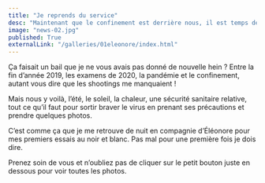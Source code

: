 ```yaml
---
title: "Je reprends du service"
desc: "Maintenant que le confinement est derrière nous, il est temps de ressortir l'appareil."
image: "news-02.jpg"
published: True
externalLink: "/galleries/01eleonore/index.html"
---
```

Ça faisait un bail que je ne vous avais pas donné de nouvelle hein ? Entre la fin d’année 2019, les examens de 2020, la pandémie et le confinement, autant vous dire que les shootings me manquaient !

Mais nous y voilà, l’été, le soleil, la chaleur, une sécurité sanitaire relative, tout ce qu’il faut pour sortir braver le virus en prenant ses précautions et prendre quelques photos.

C’est comme ça que je me retrouve de nuit en compagnie d’Éléonore pour mes premiers essais au noir et blanc. Pas mal pour une première fois je dois dire.

Prenez soin de vous et n’oubliez pas de cliquer sur le petit bouton juste en dessous pour voir toutes les photos.
